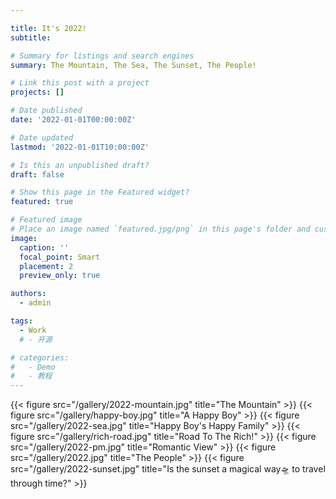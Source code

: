```yaml
---

title: It's 2022!
subtitle: 

# Summary for listings and search engines
summary: The Mountain, The Sea, The Sunset, The People!

# Link this post with a project
projects: []

# Date published
date: '2022-01-01T00:00:00Z'

# Date updated
lastmod: '2022-01-01T10:00:00Z'

# Is this an unpublished draft?
draft: false

# Show this page in the Featured widget?
featured: true

# Featured image
# Place an image named `featured.jpg/png` in this page's folder and customize its options here.
image:
  caption: ''
  focal_point: Smart
  placement: 2
  preview_only: true

authors:
  - admin

tags:
  - Work
  # - 开源

# categories:
#   - Demo
#   - 教程
---
```

{{< figure src="/gallery/2022-mountain.jpg" title="The Mountain" >}}
{{< figure src="/gallery/happy-boy.jpg" title="A Happy Boy" >}}
{{< figure src="/gallery/2022-sea.jpg" title="Happy Boy's Happy Family" >}}
{{< figure src="/gallery/rich-road.jpg" title="Road To The Rich!" >}}
{{< figure src="/gallery/2022-pm.jpg" title="Romantic View" >}}
{{< figure src="/gallery/2022.jpg" title="The People" >}}
{{< figure src="/gallery/2022-sunset.jpg" title="Is the sunset a magical way🛸 to travel through time?" >}}


<!-- 
## Overview

Are you David? -->


